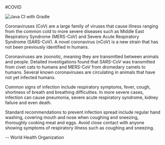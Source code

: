 #COVID

![Java CI with Gradle](https://github.com/H1ppx/COVID/workflows/Java%20CI%20with%20Gradle/badge.svg)


Coronaviruses (CoV) are a large family of viruses that cause illness ranging from the common cold to more severe diseases such as Middle East Respiratory Syndrome (MERS-CoV) and Severe Acute Respiratory Syndrome (SARS-CoV). A novel coronavirus (nCoV) is a new strain that has not been previously identified in humans.  

Coronaviruses are zoonotic, meaning they are transmitted between animals and people.  Detailed investigations found that SARS-CoV was transmitted from civet cats to humans and MERS-CoV from dromedary camels to humans. Several known coronaviruses are circulating in animals that have not yet infected humans. 

Common signs of infection include respiratory symptoms, fever, cough, shortness of breath and breathing difficulties. In more severe cases, infection can cause pneumonia, severe acute respiratory syndrome, kidney failure and even death. 

Standard recommendations to prevent infection spread include regular hand washing, covering mouth and nose when coughing and sneezing, thoroughly cooking meat and eggs. Avoid close contact with anyone showing symptoms of respiratory illness such as coughing and sneezing.

-- World Health Organization


